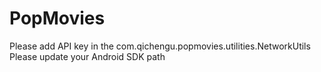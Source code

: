 # PopMovies
Please add API key in the com.qichengu.popmovies.utilities.NetworkUtils
Please update your Android SDK path
